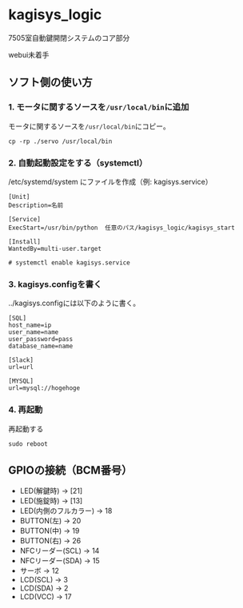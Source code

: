 # kagisys_logic
7505室自動鍵開閉システムのコア部分

webui未着手

## ソフト側の使い方
### 1. モータに関するソースを`/usr/local/bin`に追加
モータに関するソースを`/usr/local/bin`にコピー。
```shell:
cp -rp ./servo /usr/local/bin
```

### 2. 自動起動設定をする（systemctl）
/etc/systemd/system にファイルを作成（例: kagisys.service）
```shell:/etc/systemd/system/kagisys.service
[Unit]
Description=名前

[Service]
ExecStart=/usr/bin/python  任意のパス/kagisys_logic/kagisys_start

[Install]
WantedBy=multi-user.target
```
`# systemctl enable kagisys.service`

### 3. kagisys.configを書く
../kagisys.configには以下のように書く。
```
[SQL]
host_name=ip
user_name=name
user_password=pass
database_name=name

[Slack]
url=url

[MYSQL]
url=mysql://hogehoge
```

### 4. 再起動
再起動する
```shell
sudo reboot
```

## GPIOの接続（BCM番号）
- LED(解鍵時) -> [21]
- LED(施錠時) -> [13]
- LED(内側のフルカラー) -> 18
- BUTTON(左) -> 20
- BUTTON(中) -> 19
- BUTTON(右) -> 26
- NFCリーダー(SCL) -> 14
- NFCリーダー(SDA) -> 15
- サーボ -> 12
- LCD(SCL) -> 3
- LCD(SDA) -> 2
- LCD(VCC) -> 17
